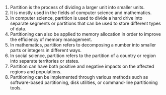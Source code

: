 

1. Partition is the process of dividing a larger unit into smaller units.
2. It is mostly used in the fields of computer science and mathematics.
3. In computer science, partition is used to divide a hard drive into separate segments or partitions that can be used to store different types of data.
4. Partitioning can also be applied to memory allocation in order to improve the efficiency of memory management.
5. In mathematics, partition refers to decomposing a number into smaller parts or integers in different ways.
6. In social science, partition refers to the partition of a country or region into separate territories or states.
7. Partition can have both positive and negative impacts on the affected regions and populations.
8. Partitioning can be implemented through various methods such as software-based partitioning, disk utilities, or command-line partitioning tools.